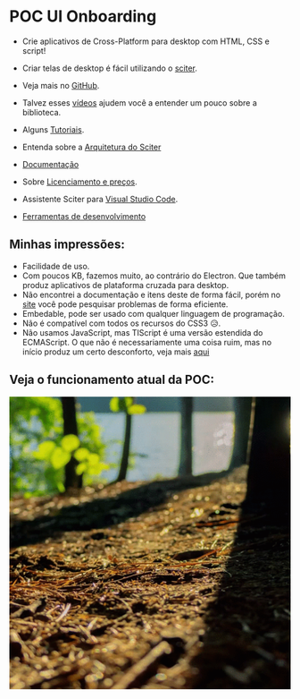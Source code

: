 # POC UI Onboarding

+ Crie aplicativos de Cross-Platform para desktop com HTML, CSS e script!

+ Criar telas de desktop é fácil utilizando o [sciter](https://sciter.com/).

+ Veja mais no [GitHub](https://github.com/sciter-sdk/go-sciter).

+ Talvez esses [vídeos](https://www.youtube.com/playlist?list=PLub5C2vM5SjKvkbFfposhyg1V2gpXnviM) ajudem você a entender um pouco sobre a biblioteca.

+ Alguns [Tutoriais](https://sciter.com/tutorials/).

+ Entenda sobre a [Arquitetura do Sciter](https://sciter.com/developers/engine-architecture/)

+ [Documentação](https://sciter.com/developers/sciter-docs/)

+ Sobre [Licenciamento e preços](https://sciter.com/prices/).

+ Assistente Sciter para [Visual Studio Code](https://sciter.com/sciter-assistant-for-visual-studio-code/).

+ [Ferramentas de desenvolvimento](https://sciter.com/developers/development-tools/)

## Minhas impressões: 

+ Facilidade de uso.
+ Com poucos KB, fazemos muito, ao contrário do Electron. Que também produz aplicativos de plataforma cruzada para desktop. 
+ Não encontrei a documentação e itens deste de forma fácil, porém no [site](https://sciter.com/) você pode pesquisar problemas de forma eficiente. 
+ Embedable, pode ser usado com qualquer linguagem de programação. 
+ Não é compatível com todos os recursos do CSS3 😥. 
+ Não usamos JavaScript, mas TIScript é uma versão estendida do ECMAScript. O que não é necessariamente uma coisa ruim, mas no início produz um certo desconforto, veja mais [aqui](https://sciter.com/developers/for-web-programmers/tiscript-vs-javascript/)

## Veja o funcionamento atual da POC:

![UI Onboarding](./img/record-v3.gif)
